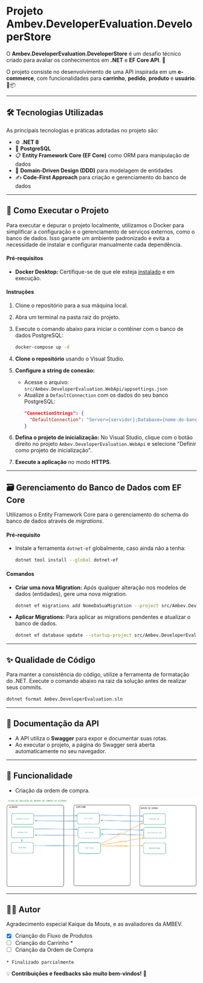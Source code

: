 # Projeto Ambev.DeveloperEvaluation.DeveloperStore

O **Ambev.DeveloperEvaluation.DeveloperStore** é um desafio técnico criado para avaliar os conhecimentos em **.NET** e **EF Core API**. 🎯

O projeto consiste no desenvolvimento de uma API inspirada em um **e-commerce**, com funcionalidades para **carrinho**, **pedido**, **produto** e **usuário**. 🛒📦

---

## 🛠️ Tecnologias Utilizadas

As principais tecnologias e práticas adotadas no projeto são:

- ⚙️ **.NET 8**
- 🐘 **PostgreSQL**
- 📋 **Entity Framework Core (EF Core)** como ORM para manipulação de dados
- 🧩 **Domain-Driven Design (DDD)** para modelagem de entidades
- ✍️ **Code-First Approach** para criação e gerenciamento do banco de dados

---

## 🚀 Como Executar o Projeto

Para executar e depurar o projeto localmente, utilizamos o Docker para simplificar a configuração e o gerenciamento de serviços externos, como o banco de dados. Isso garante um ambiente padronizado e evita a necessidade de instalar e configurar manualmente cada dependência.

#### **Pré-requisitos**

- **Docker Desktop:** Certifique-se de que ele esteja [instalado](https://www.docker.com/products/docker-desktop/) e em execução.

#### **Instruções**

1. Clone o repositório para a sua máquina local.
2. Abra um terminal na pasta raiz do projeto.
3. Execute o comando abaixo para iniciar o contêiner com o banco de dados PostgreSQL:

   ```bash
   docker-compose up -d
   ```

4. **Clone o repositório** usando o Visual Studio.
5. **Configure a string de conexão:**
   - Acesse o arquivo: `src/Ambev.DeveloperEvaluation.WebApi/appsettings.json`
   - Atualize a `DefaultConnection` com os dados do seu banco PostgreSQL:
     ```json
     "ConnectionStrings": {
       "DefaultConnection": "Server={servidor};Database={nome-do-banco};User Id={usuario};Password={senha};TrustServerCertificate=True"
     }
     ```
6. **Defina o projeto de inicialização:** No Visual Studio, clique com o botão direito no projeto `Ambev.DeveloperEvaluation.WebApi` e selecione "Definir como projeto de inicialização".
7. **Execute a aplicação** no modo **HTTPS**.

---

## 🗃️ Gerenciamento do Banco de Dados com EF Core

Utilizamos o Entity Framework Core para o gerenciamento do schema do banco de dados através de _migrations_.

#### **Pré-requisito**

- Instale a ferramenta `dotnet-ef` globalmente, caso ainda não a tenha:
  ```bash
  dotnet tool install --global dotnet-ef
  ```

#### **Comandos**

- **Criar uma nova Migration:** Após qualquer alteração nos modelos de dados (entidades), gere uma nova migration.

  ```bash
  dotnet ef migrations add NomeDaSuaMigration --project src/Ambev.DeveloperEvaluation.ORM --startup-project src/Ambev.DeveloperEvaluation.WebApi
  ```

- **Aplicar Migrations:** Para aplicar as migrations pendentes e atualizar o banco de dados.
  ```bash
  dotnet ef database update --startup-project src/Ambev.DeveloperEvaluation.WebApi
  ```

---

## ✨ Qualidade de Código

Para manter a consistência do código, utilize a ferramenta de formatação do .NET. Execute o comando abaixo na raiz da solução antes de realizar seus commits.

```bash
dotnet format Ambev.DeveloperEvaluation.sln
```

---

## 📖 Documentação da API

- A API utiliza o **Swagger** para expor e documentar suas rotas.
- Ao executar o projeto, a página do Swagger será aberta automaticamente no seu navegador.

---

## 📖 Funcionalidade

- Criação da ordem de compra.

![Fluxo](./.docs/fluxo.png)

---

## 👨‍💻 Autor

Agradecimento especial Kaique da Mouts, e as avaliadores da AMBEV.

- [x] Crianção do Fluxo de Produtos
- [ ] Crianção do Carrinho \*
- [ ] Crianção da Ordem de Compra

`* Finalizado parcialmente`

💡 **Contribuições e feedbacks são muito bem-vindos!** 🚀
